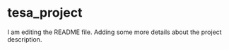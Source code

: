 # tesa_project
I am editing the README file. Adding some more details about the project description.
